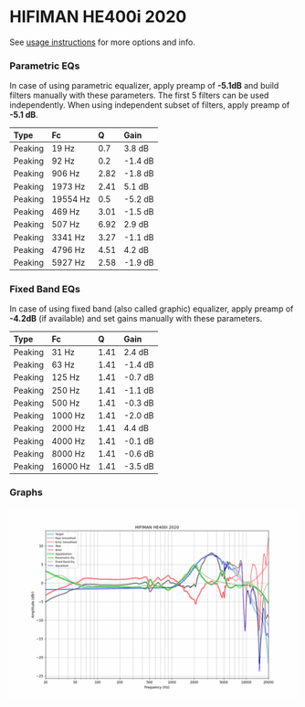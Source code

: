 # HIFIMAN HE400i 2020
See [usage instructions](https://github.com/jaakkopasanen/AutoEq#usage) for more options and info.

### Parametric EQs
In case of using parametric equalizer, apply preamp of **-5.1dB** and build filters manually
with these parameters. The first 5 filters can be used independently.
When using independent subset of filters, apply preamp of **-5.1 dB**.

| Type    | Fc       |    Q | Gain    |
|:--------|:---------|:-----|:--------|
| Peaking | 19 Hz    | 0.7  | 3.8 dB  |
| Peaking | 92 Hz    | 0.2  | -1.4 dB |
| Peaking | 906 Hz   | 2.82 | -1.8 dB |
| Peaking | 1973 Hz  | 2.41 | 5.1 dB  |
| Peaking | 19554 Hz | 0.5  | -5.2 dB |
| Peaking | 469 Hz   | 3.01 | -1.5 dB |
| Peaking | 507 Hz   | 6.92 | 2.9 dB  |
| Peaking | 3341 Hz  | 3.27 | -1.1 dB |
| Peaking | 4796 Hz  | 4.51 | 4.2 dB  |
| Peaking | 5927 Hz  | 2.58 | -1.9 dB |

### Fixed Band EQs
In case of using fixed band (also called graphic) equalizer, apply preamp of **-4.2dB**
(if available) and set gains manually with these parameters.

| Type    | Fc       |    Q | Gain    |
|:--------|:---------|:-----|:--------|
| Peaking | 31 Hz    | 1.41 | 2.4 dB  |
| Peaking | 63 Hz    | 1.41 | -1.4 dB |
| Peaking | 125 Hz   | 1.41 | -0.7 dB |
| Peaking | 250 Hz   | 1.41 | -1.1 dB |
| Peaking | 500 Hz   | 1.41 | -0.3 dB |
| Peaking | 1000 Hz  | 1.41 | -2.0 dB |
| Peaking | 2000 Hz  | 1.41 | 4.4 dB  |
| Peaking | 4000 Hz  | 1.41 | -0.1 dB |
| Peaking | 8000 Hz  | 1.41 | -0.6 dB |
| Peaking | 16000 Hz | 1.41 | -3.5 dB |

### Graphs
![](./HIFIMAN%20HE400i%202020.png)